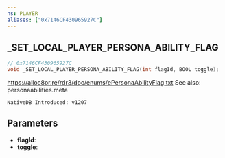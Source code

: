 ```yaml
---
ns: PLAYER
aliases: ["0x7146CF430965927C"]
---
```

## _SET_LOCAL_PLAYER_PERSONA_ABILITY_FLAG

```c
// 0x7146CF430965927C
void _SET_LOCAL_PLAYER_PERSONA_ABILITY_FLAG(int flagId, BOOL toggle);
```

https://alloc8or.re/rdr3/doc/enums/ePersonaAbilityFlag.txt
See also: personaabilities.meta

```
NativeDB Introduced: v1207
```

## Parameters
* **flagId**:
* **toggle**:
